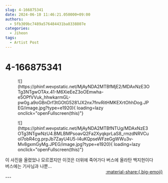 ```yaml
---
slug: 4-166875341
date: 2024-06-10 11:46:21.050000+09:00
authors:
  - 5fb309bc7489a576484431ba8338807e
categories:
  - Jiheon
tags:
  - Artist Post
---
```


# 4-166875341

<div class="post-container" markdown="1">
<div class="content-container md-sidebar__scrollwrap" markdown="1">


<figure markdown="1">
![](https://phinf.wevpstatic.net/MjAyNDA2MTBfMjE2/MDAxNzE3OTg3NTgwOTAx.41-M6XieEeZ3oOEmwha-e5OPfVVuk_hhwkarmGL-pw0g.a9oGBnDrf3tGOtG5281JX2nx7fnvRitHMKEXrtOhhDog.JPEG/image.jpg?type=e1920){ loading=lazy onclick="openFullscreen(this)"}
</figure>

<figure markdown="1">
![](https://phinf.wevpstatic.net/MjAyNDA2MTBfNTUg/MDAxNzE3OTg3NTgwNzU4.BMLBMPsoavQ2Fa2XyqkprLaS8_rmzdNRVCuoI7obR4cg.prpJb7ZayU4U5-l4uKQpseWFzeGgWWu3v-Mv8gxmGyMg.JPEG/image.jpg?type=e1920){ loading=lazy onclick="openFullscreen(this)"}
</figure>
이 사진을 올렸었나 모르겠지만 이것은 더위에 죽어가다 버스에 올라탄 백지헌이다<br>버스에는 기사님과 나뿐…

</div>
</div>

<div style="text-align: right;" markdown="1">
<a href="https://weverse.io/fromis9/artist/4-166875341" style="text-align: right;">:material-share:{.big-emoji}</a>
</div>
---

